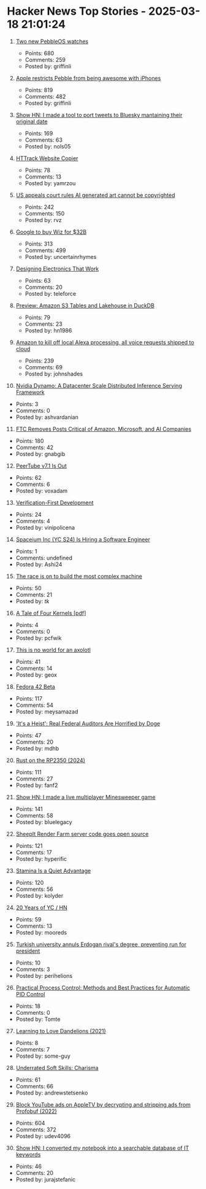 # Hacker News Top Stories - 2025-03-18 21:01:24

1. [Two new PebbleOS watches](https://ericmigi.com/blog/introducing-two-new-pebbleos-watches/)
   - Points: 680
   - Comments: 259
   - Posted by: griffinli

2. [Apple restricts Pebble from being awesome with iPhones](https://ericmigi.com/blog/apple-restricts-pebble-from-being-awesome-with-iphones/)
   - Points: 819
   - Comments: 482
   - Posted by: griffinli

3. [Show HN: I made a tool to port tweets to Bluesky mantaining their original date](https://bluemigrate.com)
   - Points: 169
   - Comments: 63
   - Posted by: nols05

4. [HTTrack Website Copier](https://www.httrack.com/)
   - Points: 78
   - Comments: 13
   - Posted by: yamrzou

5. [US appeals court rules AI generated art cannot be copyrighted](https://www.reuters.com/world/us/us-appeals-court-rejects-copyrights-ai-generated-art-lacking-human-creator-2025-03-18/)
   - Points: 242
   - Comments: 150
   - Posted by: rvz

6. [Google to buy Wiz for $32B](https://www.reuters.com/technology/cybersecurity/google-agrees-buy-cybersecurity-startup-wiz-32-bln-ft-reports-2025-03-18/)
   - Points: 313
   - Comments: 499
   - Posted by: uncertainrhymes

7. [Designing Electronics That Work](https://www.hscott.net/designing-electronics-that-work/)
   - Points: 63
   - Comments: 20
   - Posted by: teleforce

8. [Preview: Amazon S3 Tables and Lakehouse in DuckDB](https://duckdb.org/2025/03/14/preview-amazon-s3-tables.html)
   - Points: 79
   - Comments: 23
   - Posted by: hn1986

9. [Amazon to kill off local Alexa processing, all voice requests shipped to cloud](https://www.theregister.com/2025/03/17/amazon_kills_on_device_alexa/)
   - Points: 239
   - Comments: 69
   - Posted by: johnshades

10. [Nvidia Dynamo: A Datacenter Scale Distributed Inference Serving Framework](https://github.com/ai-dynamo/dynamo)
   - Points: 3
   - Comments: 0
   - Posted by: ashvardanian

11. [FTC Removes Posts Critical of Amazon, Microsoft, and AI Companies](https://www.wired.com/story/federal-trade-commission-removed-blogs-critical-of-ai-amazon-microsoft/)
   - Points: 180
   - Comments: 42
   - Posted by: gnabgib

12. [PeerTube v7.1 Is Out](https://joinpeertube.org/news/release-7.1)
   - Points: 62
   - Comments: 6
   - Posted by: voxadam

13. [Verification-First Development](https://buttondown.com/hillelwayne/archive/verification-first-development/)
   - Points: 24
   - Comments: 4
   - Posted by: vinipolicena

14. [Spaceium Inc (YC S24) Is Hiring a Software Engineer](https://www.ycombinator.com/companies/spaceium-inc/jobs/XGMVnH3-software-engineer)
   - Points: 1
   - Comments: undefined
   - Posted by: Ashi24

15. [The race is on to build the most complex machine](https://www.economist.com/science-and-technology/2025/03/12/the-race-is-on-to-build-the-worlds-most-complex-machine)
   - Points: 50
   - Comments: 21
   - Posted by: _tk_

16. [A Tale of Four Kernels [pdf]](https://users.csc.calpoly.edu/~djanzen/courses/509S09/papers/FourKernels.pdf)
   - Points: 4
   - Comments: 0
   - Posted by: pcfwik

17. [This is no world for an axolotl](https://english.elpais.com/eps/2025-03-15/this-is-no-world-for-an-axolotl.html)
   - Points: 41
   - Comments: 14
   - Posted by: geox

18. [Fedora 42 Beta](https://www.redhat.com/en/blog/fedora-42-beta-now-available)
   - Points: 117
   - Comments: 54
   - Posted by: meysamazad

19. ['It's a Heist': Real Federal Auditors Are Horrified by Doge](https://www.wired.com/story/federal-auditors-doge-elon-musk/)
   - Points: 47
   - Comments: 20
   - Posted by: mdhb

20. [Rust on the RP2350 (2024)](https://thejpster.org.uk/blog/blog-2024-08-08/)
   - Points: 111
   - Comments: 27
   - Posted by: fanf2

21. [Show HN: I made a live multiplayer Minesweeper game](https://www.minesweeperpro.com/)
   - Points: 141
   - Comments: 58
   - Posted by: bluelegacy

22. [SheepIt Render Farm server code goes open source](https://gitlab.com/sheepitrenderfarm)
   - Points: 121
   - Comments: 17
   - Posted by: hyperific

23. [Stamina Is a Quiet Advantage](https://kupajo.com/stamina-is-a-quiet-advantage/)
   - Points: 120
   - Comments: 56
   - Posted by: kolyder

24. [20 Years of YC / HN](https://vickiboykis.com/2025/03/17/20-years-of-yc/)
   - Points: 59
   - Comments: 13
   - Posted by: mooreds

25. [Turkish university annuls Erdogan rival's degree, preventing run for president](https://www.reuters.com/world/asia-pacific/istanbul-university-annuls-istanbul-mayor-imamoglus-diploma-over-irregularities-2025-03-18/)
   - Points: 10
   - Comments: 3
   - Posted by: perihelions

26. [Practical Process Control: Methods and Best Practices for Automatic PID Control](https://controlguru.com/table-of-contents/)
   - Points: 18
   - Comments: 0
   - Posted by: Tomte

27. [Learning to Love Dandelions (2021)](https://baynature.org/2021/11/04/learning-to-love-dandelions/)
   - Points: 8
   - Comments: 7
   - Posted by: some-guy

28. [Underrated Soft Skills: Charisma](https://utopianengineeringsociety.substack.com/p/new-series-underrated-soft-skills)
   - Points: 61
   - Comments: 66
   - Posted by: andrewstetsenko

29. [Block YouTube ads on AppleTV by decrypting and stripping ads from Profobuf (2022)](https://ericdraken.com/pfsense-decrypt-ad-traffic/)
   - Points: 604
   - Comments: 372
   - Posted by: udev4096

30. [Show HN: I converted my notebook into a searchable database of IT keywords](https://techbook.digital/)
   - Points: 46
   - Comments: 20
   - Posted by: jurajstefanic

